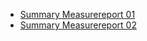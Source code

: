 - [Summary Measurereport 01](MeasureReport-summ-measurereport01.html)
- [Summary Measurereport 02](MeasureReport-summ-measurereport02.html)
